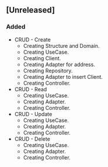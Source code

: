 ## [Unreleased]
### Added
- CRUD - Create
    - Creating Structure and Domain.
    - Creating UseCase.
    - Creating Client.
    - Creating Adapter for address.
    - Creating Repository.
    - Creating Adapter to insert Client.
    - Creating Controller.
- CRUD - Read
    - Creating UseCase.
    - Creating Adapter.
    - Creating Controller.
- CRUD - Update
    - Creating UseCase.
    - Creating Adapter.
    - Creating Controller.
- CRUD - Delete
    - Creating UseCase.
    - Creating Adapter.
    - Creating Controller.